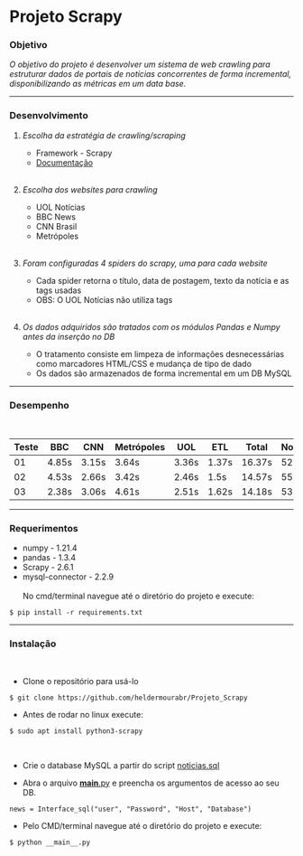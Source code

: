 # __Projeto Scrapy__
### __Objetivo__

_O objetivo do projeto é desenvolver um sistema de web crawling para estruturar dados de portais de notícias concorrentes de forma incremental, disponibilizando as métricas em um data base._
___
### __Desenvolvimento__

1. _Escolha da estratégia de crawling/scraping_
    - Framework - Scrapy
    - [Documentação](https://docs.scrapy.org/en/latest/)
    <br/><br/>

2. _Escolha dos websites para crawling_
    - UOL Notícias
    - BBC News
    - CNN Brasil
    - Metrópoles
<br/><br/>
3. _Foram configuradas 4 spiders do scrapy, uma para cada website_
    - Cada spider retorna o título, data de postagem, texto da notícia e as tags usadas
    - OBS: O UOL Notícias não utiliza tags
<br/><br/>
4. _Os dados adquiridos são tratados com os módulos Pandas e Numpy antes da inserção no DB_
    - O tratamento consiste em limpeza de informações desnecessárias como marcadores HTML/CSS e mudança de tipo de dado
    - Os dados são armazenados de forma incremental em um DB MySQL
____
### __Desempenho__
<br/>

<table class="tg">
<thead>
  <tr>
    <th class="tg-6o7p">Teste</th>
    <th class="tg-6o7p">BBC</th>
    <th class="tg-6o7p">CNN</th>
    <th class="tg-6o7p">Metrópoles</th>
    <th class="tg-6o7p">UOL</th>
    <th class="tg-6o7p">ETL</th>
    <th class="tg-6o7p">Total</th>
    <th class="tg-6o7p">Notícias</th>
  </tr>
</thead>
<tbody>
  <tr>
    <td class="tg-mums">01</td>
    <td class="tg-jbyd">4.85s</td>
    <td class="tg-jbyd">3.15s</td>
    <td class="tg-jbyd">3.64s</td>
    <td class="tg-jbyd">3.36s</td>
    <td class="tg-jbyd">1.37s</td>
    <td class="tg-jbyd">16.37s</td>
    <td class="tg-jbyd">52</td>
  </tr>
  <tr>
    <td class="tg-fm1b">02</td>
    <td class="tg-j4pq">4.53s</td>
    <td class="tg-j4pq">2.66s</td>
    <td class="tg-j4pq">3.42s</td>
    <td class="tg-j4pq">2.46s</td>
    <td class="tg-j4pq">1.5s</td>
    <td class="tg-j4pq">14.57s</td>
    <td class="tg-j4pq">55</td>
  </tr>
  <tr>
    <td class="tg-mums">03</td>
    <td class="tg-jbyd">2.38s</td>
    <td class="tg-jbyd">3.06s</td>
    <td class="tg-jbyd">4.61s</td>
    <td class="tg-jbyd">2.51s</td>
    <td class="tg-jbyd">1.62s</td>
    <td class="tg-jbyd">14.18s</td>
    <td class="tg-jbyd">53</td>
  </tr>
</tbody>
</table>

____________

### __Requerimentos__
  - numpy - 1.21.4
  - pandas - 1.3.4
  - Scrapy - 2.6.1
  - mysql-connector - 2.2.9
<br/><br/>
No cmd/terminal navegue até o diretório do projeto e execute: 
```
$ pip install -r requirements.txt
```
  ____
 
  ### __Instalação__
  <br/>

 - Clone o repositório para usá-lo
```
$ git clone https://github.com/heldermourabr/Projeto_Scrapy
```
   
 - Antes de rodar no linux execute:
```
$ sudo apt install python3-scrapy
```
<br/>

 - Crie o database MySQL a partir do script [noticias.sql](https://github.com/heldermourabr/Projeto_Scrapy/blob/master/noticias.sql)

 - Abra o arquivo [__main__.py](https://github.com/heldermourabr/Projeto_Scrapy/blob/master/__main__.py) e preencha os argumentos de acesso ao seu DB.

```
news = Interface_sql("user", "Password", "Host", "Database")
```

 - Pelo CMD/terminal navegue até o diretório do projeto e execute:
```
$ python __main__.py
```
